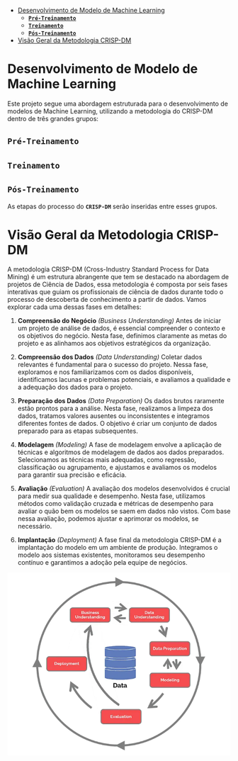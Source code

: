 - [Desenvolvimento de Modelo de Machine Learning](#desenvolvimento-de-modelo-de-machine-learning)
  - [**`Pré-Treinamento`**](#pré-treinamento)
  - [**`Treinamento`**](#treinamento)
  - [**`Pós-Treinamento`**](#pós-treinamento)
- [Visão Geral da Metodologia CRISP-DM](#visão-geral-da-metodologia-crisp-dm)
# Desenvolvimento de Modelo de Machine Learning

Este projeto segue uma abordagem estruturada para o desenvolvimento de modelos de Machine Learning, utilizando  a metodologia do CRISP-DM dentro de três grandes grupos:

## **`Pré-Treinamento`**

## **`Treinamento`**

## **`Pós-Treinamento`**

As etapas do processo do **`CRISP-DM`** serão inseridas entre esses grupos.

# Visão Geral da Metodologia CRISP-DM

A metodologia CRISP-DM (Cross-Industry Standard Process for Data Mining) é um estrutura abrangente que tem se destacado na abordagem de projetos de Ciência de Dados, essa metodologia é composta por seis fases interativas que guiam os profissionais de ciência de dados durante todo o processo de descoberta de conhecimento a partir de dados. Vamos explorar cada uma dessas fases em detalhes:

1. **Compreensão do Negócio** *(Business Understanding)* Antes de iniciar um projeto de análise de dados, é essencial compreender o contexto e os objetivos do negócio. Nesta fase, definimos claramente as metas do projeto e as alinhamos aos objetivos estratégicos da organização.

2. **Compreensão dos Dados** *(Data Understanding)* Coletar dados relevantes é fundamental para o sucesso do projeto. Nessa fase, exploramos e nos familiarizamos com os dados disponíveis, identificamos lacunas e problemas potenciais, e avaliamos a qualidade e a adequação dos dados para o projeto.

3. **Preparação dos Dados** *(Data Preparation)* Os dados brutos raramente estão prontos para a análise. Nesta fase, realizamos a limpeza dos dados, tratamos valores ausentes ou inconsistentes e integramos diferentes fontes de dados. O objetivo é criar um conjunto de dados preparado para as etapas subsequentes.

4. **Modelagem** *(Modeling)* A fase de modelagem envolve a aplicação de técnicas e algoritmos de modelagem de dados aos dados preparados. Selecionamos as técnicas mais adequadas, como regressão, classificação ou agrupamento, e ajustamos e avaliamos os modelos para garantir sua precisão e eficácia.

5. **Avaliação** *(Evaluation)* A avaliação dos modelos desenvolvidos é crucial para medir sua qualidade e desempenho. Nesta fase, utilizamos métodos como validação cruzada e métricas de desempenho para avaliar o quão bem os modelos se saem em dados não vistos. Com base nessa avaliação, podemos ajustar e aprimorar os modelos, se necessário.

6. **Implantação** *(Deployment)* A fase final da metodologia CRISP-DM é a implantação do modelo em um ambiente de produção. Integramos o modelo aos sistemas existentes, monitoramos seu desempenho contínuo e garantimos a adoção pela equipe de negócios.

![image_crisp_dm](image/Crisp_dm.png)